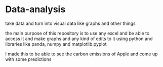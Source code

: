 # Data-analysis
take data and turn into visual data like graphs and other things

the main purpose of this repository is to use any excel and be able to access it and make graphs and any kind of edits to it using python and libraries like panda, numpy and matplotlib.pyplot 

I made this to be able to see the carbon emissions of Apple and come up with some predictions 

